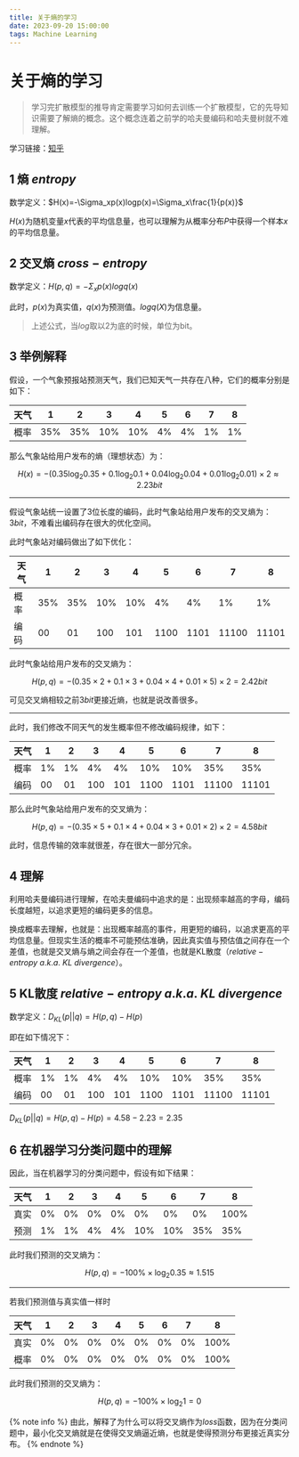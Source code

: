 ```yaml
---
title: 关于熵的学习
date: 2023-09-20 15:00:00
tags: Machine Learning
---
```


# 关于熵的学习

> 学习完扩散模型的推导肯定需要学习如何去训练一个扩散模型，它的先导知识需要了解熵的概念。这个概念连着之前学的哈夫曼编码和哈夫曼树就不难理解。

学习链接：[知乎](https://zhuanlan.zhihu.com/p/501100833)

## 1 熵 $entropy$

数学定义：$H(x)=-\Sigma_xp(x)logp(x)=\Sigma_x\frac{1}{p(x)}$

$H(x)$为随机变量$x$代表的平均信息量，也可以理解为从概率分布$P$中获得一个样本$x$的平均信息量。

## 2 交叉熵 $cross-entropy$

数学定义：$H(p,q)=-\Sigma_xp(x)logq(x)$

此时，$p(x)$为真实值，$q(x)$为预测值。$logq(X)$为信息量。

> 上述公式，当$log$取以2为底的时候，单位为bit。

## 3 举例解释

假设，一个气象预报站预测天气，我们已知天气一共存在八种，它们的概率分别是如下：

|天气|1|2|3|4|5|6|7|8|
|-|-|-|-|-|-|-|-|-|
|概率|35%|35%|10%|10%|4%|4%|1%|1%|

那么气象站给用户发布的熵（理想状态）为：

$$H(x)=-({0.35}\log_{2}{0.35}+{0.1}\log_{2}{0.1}+{0.04}\log_{2}{0.04}+{0.01}\log_{2}{0.01})\times2 \approx 2.23 bit$$

___

假设气象站统一设置了3位长度的编码，此时气象站给用户发布的交叉熵为：$3bit$，不难看出编码存在很大的优化空间。

此时气象站对编码做出了如下优化：

|天气|1|2|3|4|5|6|7|8|
|-|-|-|-|-|-|-|-|-|
|概率|35%|35%|10%|10%|4%|4%|1%|1%|
|编码|00|01|100|101|1100|1101|11100|11101|

此时气象站给用户发布的交叉熵为：

$$H(p,q)=-({0.35}\times2+{0.1}\times3+{0.04}\times4+{0.01}\times5)\times2 = 2.42bit$$

可见交叉熵相较之前$3bit$更接近熵，也就是说改善很多。

___

此时，我们修改不同天气的发生概率但不修改编码规律，如下：

|天气|1|2|3|4|5|6|7|8|
|-|-|-|-|-|-|-|-|-|
|概率|1%|1%|4%|4%|10%|10%|35%|35%|
|编码|00|01|100|101|1100|1101|11100|11101|

那么此时气象站给用户发布的交叉熵为：

$$H(p,q)=-({0.35}\times5+{0.1}\times4+{0.04}\times3+{0.01}\times2)\times2 = 4.58bit$$

此时，信息传输的效率就很差，存在很大一部分冗余。

## 4 理解

利用哈夫曼编码进行理解，在哈夫曼编码中追求的是：出现频率越高的字母，编码长度越短，以追求更短的编码更多的信息。

换成概率去理解，也就是：出现概率越高的事件，用更短的编码，以追求更高的平均信息量。但现实生活的概率不可能预估准确，因此真实值与预估值之间存在一个差值，也就是交叉熵与熵之间会存在一个差值，也就是KL散度（$relative-entropy\ a.k.a.\ KL\ divergence$）。

## 5 KL散度 $relative-entropy\ a.k.a.\ KL\ divergence$

数学定义：$D_{KL}(p||q)=H(p,q)-H(p)$

即在如下情况下：

|天气|1|2|3|4|5|6|7|8|
|-|-|-|-|-|-|-|-|-|
|概率|1%|1%|4%|4%|10%|10%|35%|35%|
|编码|00|01|100|101|1100|1101|11100|11101|

$D_{KL}(p||q)=H(p,q)-H(p) = 4.58-2.23=2.35$

## 6 在机器学习分类问题中的理解

因此，当在机器学习的分类问题中，假设有如下结果：

|天气|1|2|3|4|5|6|7|8|
|-|-|-|-|-|-|-|-|-|
|真实|0%|0%|0%|0%|0%|0%|0%|100%|
|预测|1%|1%|4%|4%|10%|10%|35%|35%|

此时我们预测的交叉熵为：

$$H(p,q)=-100\%\times\log_{2}{0.35}\approx1.515$$

___


若我们预测值与真实值一样时

|天气|1|2|3|4|5|6|7|8|
|-|-|-|-|-|-|-|-|-|
|真实|0%|0%|0%|0%|0%|0%|0%|100%|
|概率|0%|0%|0%|0%|0%|0%|0%|100%|

此时我们预测的交叉熵为：

$$H(p,q)=-100\%\times\log_{2}{1}=0$$

{% note info %}
由此，解释了为什么可以将交叉熵作为$loss$函数，因为在分类问题中，最小化交叉熵就是在使得交叉熵逼近熵，也就是使得预测分布更接近真实分布。
{% endnote %}